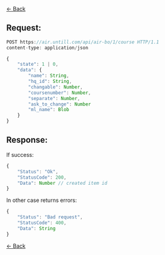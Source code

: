 [← Back](README.md)

## Request: 

```javascript
POST https://air.untill.com/api/air-bo/1/course HTTP/1.1
content-type: application/json

{
    "state": 1 | 0,
    "data": {
        "name": String,
        "hq_id": String,
        "changable": Number,
        "coursenumber": Number,
        "separate": Number,
        "ask_to_change": Number
        "ml_name": Blob
    }
}
```

## Response: 

If success:

```javascript 
{
    "Status": "Ok",
    "StatusCode": 200,
    "Data": Number // created item id
}
```

In other case returns errors:

```javascript
{
    "Status": "Bad request",
    "StatusCode": 400,
    "Data": String
}
```

[← Back](README.md)